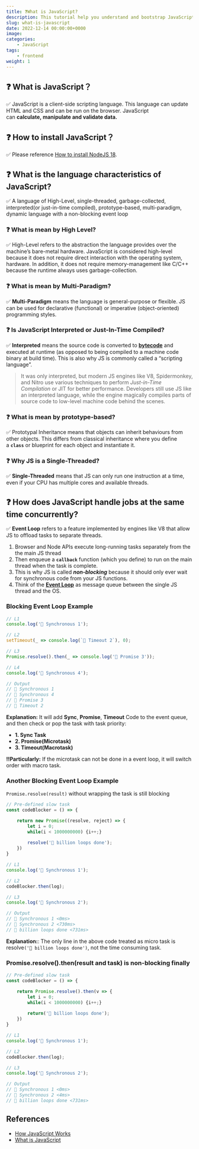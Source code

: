 ```yaml
---
title: ❓What is JavaScript?
description: This tutorial help you understand and bootstrap JavaScript
slug: what-is-javascript
date: 2022-12-14 00:00:00+0000
image: 
categories:
    - JavaScript
tags:
    - frontend
weight: 1
---
```


## ❓ What is JavaScript？
✅ JavaScript is a client-side scripting language. This language can update HTML and CSS and can be run on the browser. JavaScript can __calculate, manipulate and validate data.__

## ❓ How to install JavaScript？
✅ Please reference [How to install NodeJS 18](/p/install-nodejs).

## ❓ What is the language characteristics of JavaScript?
✅ A language of High-Level, single-threaded, garbage-collected, interpreted(or just-in-time compiled), prototype-based, multi-paradigm, dynamic language with a non-blocking event loop

### ❓ What is mean by **High Level**?
✅ High-Level refers to the abstraction the language provides over the machine’s bare-metal hardware. JavaScript is considered high-level because it does not require direct interaction with the operating system, hardware. In addition, it does not require memory-management like C/C++ because the runtime always uses garbage-collection.

### ❓ What is mean by **Multi-Paradigm**?
✅ **Multi-Paradigm** means the language is general-purpose or flexible. JS can be used for declarative (functional) or imperative (object-oriented) programming styles.

### ❓ Is JavaScript __Interpreted__ or __Just-In-Time Compiled__?
✅ **Interpreted** means the source code is converted to **[bytecode](https://en.wikipedia.org/wiki/Bytecode)** and executed at runtime (as opposed to being compiled to a machine code binary at build time). This is also why JS is commonly called a “scripting language”.
 > It was only interpreted, but modern JS engines like V8, Spidermonkey, and Nitro use various techniques to perform _Just-in-Time Compilation_ or JIT for better performance. Developers still use JS like an interpreted language, while the engine magically compiles parts of source code to low-level machine code behind the scenes.

### ❓ What is mean by __prototype-based__?
✅ Prototypal Inheritance means that objects can inherit behaviours from other objects.
This differs from classical inheritance where you define a **`class`** or blueprint for each object and instantiate it.

### ❓ Why JS is a **Single-Threaded**?
✅ **Single-Threaded** means that JS can only run one instruction at a time, even if your CPU has multiple cores and available threads.

## ❓ How does JavaScript **handle jobs at the same time concurrently**?
✅ **Event Loop** refers to a feature implemented by engines like V8 that allow JS to offload tasks to separate threads.
1. Browser and Node APIs execute long-running tasks separately from the the main JS thread
2. Then enqueue a **`callback`** function (which you define) to run on the main thread when the task is complete.
3. This is why JS is called _**non-blocking**_ because it should only ever wait for synchronous code from your JS functions.
4. Think of the **[Event Loop](https://developer.mozilla.org/en-US/docs/Web/JavaScript/EventLoop)** as message queue between the single JS thread and the OS.

### Blocking Event Loop Example
```javascript
// L1
console.log('🥪 Synchronous 1');

// L2
setTimeout(_ => console.log(`🍅 Timeout 2`), 0);

// L3
Promise.resolve().then(_ => console.log('🍍 Promise 3'));

// L4
console.log('🥪 Synchronous 4');

// Output
// 🥪 Synchronous 1
// 🥪 Synchronous 4
// 🍍 Promise 3
// 🍅 Timeout 2
```
**Explanation:** It will add **Sync**, **Promise**, **Timeout** Code to the event queue, and then check or pop the task with task priority: 
- **1. Sync Task**
- **2. Promise(Microtask)**
- **3. Timeout(Macrotask)**

**‼Particularly:** If the microtask can not be done in a event loop, it will switch order with macro task.

### Another Blocking Event Loop Example
`Promise.resolve(result)` without wrapping the task is still blocking
```jsx
// Pre-defined slow task
const codeBlocker = () => {

	return new Promise((resolve, reject) => {
		let i = 0;
		while(i < 1000000000) {i++;}
		
		resolve('🐷 billion loops done');
	})
}

// L1
console.log('🥪 Synchronous 1');

// L2
codeBlocker.then(log);

// L3
console.log('🥪 Synchronous 2');

// Output
// 🥪 Synchronous 1 <0ms>
// 🥪 Synchronous 2 <730ms>
// 🐷 billion loops done <731ms>
```
**Explanation:**: The only line in the above code treated as micro task is resolve`('🐷 billion loops done')`, not the time consuming task.


### Promise.resolve().then(result and task) is non-blocking finally
```jsx
// Pre-defined slow task
const codeBlocker = () => {

	return Promise.resolve().then(v => {
		let i = 0;
		while(i < 1000000000) {i++;}
		
		return('🐷 billion loops done');
	})
}

// L1
console.log('🥪 Synchronous 1');

// L2
codeBlocker.then(log);

// L3
console.log('🥪 Synchronous 2');

// Output
// 🥪 Synchronous 1 <0ms>
// 🥪 Synchronous 2 <4ms>
// 🐷 billion loops done <731ms>
```

## References
- [How JavaScript Works](https://fireship.io/courses/javascript/intro-how-js-works/)
- [What is JavaScript](https://www.w3schools.com/whatis/whatis_js.asp)